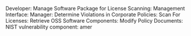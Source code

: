 Developer:
Manage Software Package for License Scanning:
Management Interface:
Manager:
Determine Violations in Corporate Policies:
Scan For Licenses:
Retrieve OSS Software Components: 
Modify Policy Documents:
NIST vulnerability component: amer 
